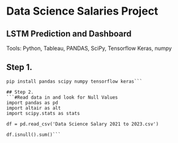# Data Science Salaries Project
## LSTM Prediction and Dashboard
Tools: Python, Tableau, PANDAS, SciPy, Tensorflow Keras, numpy

## Step 1.
```#install necessary libraries 
pip install pandas scipy numpy tensorflow keras```

## Step 2.
```#Read data in and look for Null Values
import pandas as pd
import altair as alt
import scipy.stats as stats

df = pd.read_csv('Data Science Salary 2021 to 2023.csv')

df.isnull().sum()```
